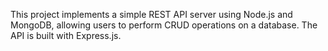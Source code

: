 This project implements a simple REST API server using Node.js and MongoDB, allowing users to perform CRUD operations on a database. The API is built with Express.js.
